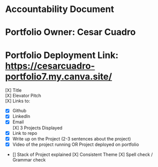# Accountability Document

# Portfolio Owner: Cesar Cuadro
# Portfolio Deployment Link: https://cesarcuadro-portfolio7.my.canva.site/

 [X] Title  
 [X] Elevator Pitch  
 [X] Links to:  
   - [X] Github  
   - [X] LinkedIn  
   - [X] Email  
 [X] 3 Projects Displayed  
   - [X] Link to repo  
   - [X] Write up on the Project (2-3 sentences about the project)  
   - [X] Video of the project running OR Project deployed on portfolio  
   - [] Stack of Project explained 
 [X] Consistent Theme
 [X] Spell check / Grammar check 